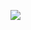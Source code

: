 ![](https://github-profile-summary-cards.vercel.app/api/cards/profile-details?username=zigzagdev&theme=tokyonight)


